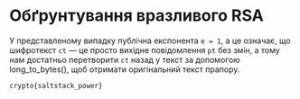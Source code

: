 # Обґрунтування вразливого RSA

У представленому випадку публічна експонента `е = 1`, а це означає, що шифротекст `ct` — це просто вихідне повідомлення `pt` без змін, а тому нам достатньо перетворити `ct` назад  у текст за допомогою long_to_bytes(), щоб отримати оригінальний текст прапору.

```
crypto{saltstack_power}
```
